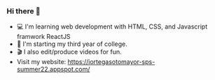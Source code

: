 ### Hi there 👋 
- :computer: I'm learning web development with HTML, CSS, and Javascript framwork ReactJS
- 🏫 I'm starting my third year of college.
- 🎬 I also edit/produce videos for fun.
- Visit my website: https://iortegasotomayor-sps-summer22.appspot.com/
